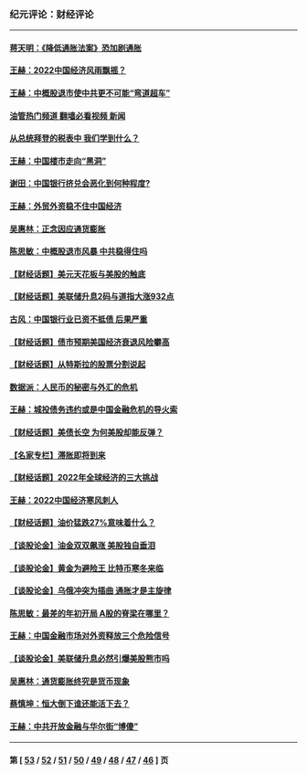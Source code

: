 ### 纪元评论：财经评论
---
#### [蒋天明：《降低通胀法案》恐加剧通胀](../../pages/nsc1026/n13806996.md?10220330) 
#### [王赫：2022中国经济风雨飘摇？](../../pages/nsc1026/n13803207.md?10220330) 
#### [王赫：中概股退市使中共更不可能“弯道超车”](../../pages/nsc1026/n13802858.md?10220330) 
#### [油管热门频道 翻墙必看视频 新闻](ok?10220330)
#### [从总统拜登的税表中 我们学到什么？](../../pages/nsc1026/n13773081.md?10220330) 
#### [王赫：中国楼市走向“黑洞”](../../pages/nsc1026/n13770647.md?10220330) 
#### [谢田：中国银行挤兑会恶化到何种程度?](../../pages/nsc1026/n13766965.md?10220330) 
#### [王赫：外贸外资稳不住中国经济](../../pages/nsc1026/n13753933.md?10220330) 
#### [吴惠林：正念因应通货膨胀](../../pages/nsc1026/n13750350.md?10220330) 
#### [陈思敏：中概股退市风暴 中共稳得住吗](../../pages/nsc1026/n13738978.md?10220330) 
#### [【财经话题】美元天花板与美股的触底](../../pages/nsc1026/n13736495.md?10220330) 
#### [【财经话题】美联储升息2码与道指大涨932点](../../pages/nsc1026/n13727377.md?10220330) 
#### [古风：中国银行业已资不抵债 后果严重](../../pages/nsc1026/n13726111.md?10220330) 
#### [【财经话题】债市预期美国经济衰退风险攀高](../../pages/nsc1026/n13698043.md?10220330) 
#### [【财经话题】从特斯拉的股票分割说起](../../pages/nsc1026/n13679733.md?10220330) 
#### [数据派：人民币的秘密与外汇的危机](../../pages/nsc1026/n13667092.md?10220330) 
#### [王赫：城投债务违约或是中国金融危机的导火索](../../pages/nsc1026/n13665322.md?10220330) 
#### [【财经话题】美债长空 为何美股却能反弹？](../../pages/nsc1026/n13665895.md?10220330) 
#### [【名家专栏】滞胀即将到来](../../pages/nsc1026/n13658171.md?10220330) 
#### [【财经话题】2022年全球经济的三大挑战](../../pages/nsc1026/n13654423.md?10220330) 
#### [王赫：2022中国经济寒风刺人](../../pages/nsc1026/n13651403.md?10220330) 
#### [【财经话题】油价猛跌27%意味着什么？](../../pages/nsc1026/n13648767.md?10220330) 
#### [【谈股论金】油金双双飙涨 美股独自垂泪](../../pages/nsc1026/n13631742.md?10220330) 
#### [【谈股论金】黄金为避险王 比特币寒冬来临](../../pages/nsc1026/n13600406.md?10220330) 
#### [【谈股论金】乌俄冲突为插曲 通胀才是主旋律](../../pages/nsc1026/n13576797.md?10220330) 
#### [陈思敏：最差的年初开局 A股的脊梁在哪里？](../../pages/nsc1026/n13558359.md?10220330) 
#### [王赫：中国金融市场对外资释放三个危险信号](../../pages/nsc1026/n13546389.md?10220330) 
#### [【谈股论金】美联储升息必然引爆美股熊市吗](../../pages/nsc1026/n13519194.md?10220330) 
#### [吴惠林：通货膨胀终究是货币现象](../../pages/nsc1026/n13512979.md?10220330) 
#### [蔡慎坤：恒大倒下谁还能活下去？](../../pages/nsc1026/n13501831.md?10220330) 
#### [王赫：中共开放金融与华尔街“博傻”](../../pages/nsc1026/n13501138.md?10220330) 

---
#### 第 [ [53](./53.md?10220330) / [52](./52.md?10220330) / [51](./51.md?10220330) / [50](./50.md?10220330) / [49](./49.md?10220330) / [48](./48.md?10220330) / [47](./47.md?10220330) / [46](./46.md?10220330) ] 页

